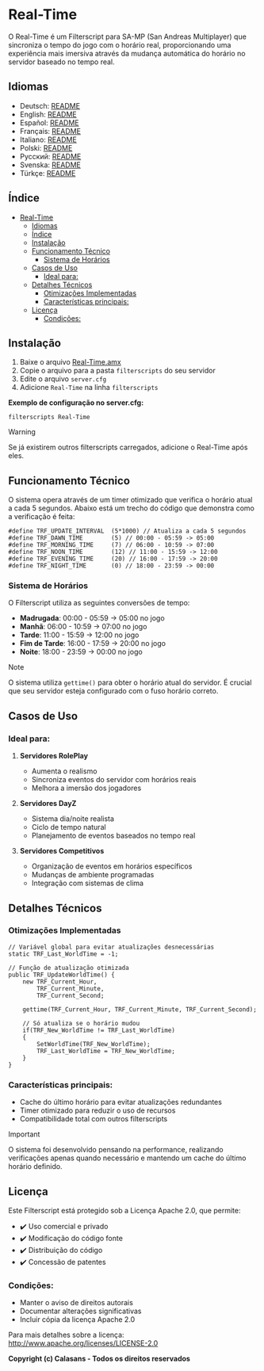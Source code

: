 # Real-Time

O Real-Time é um Filterscript para SA-MP (San Andreas Multiplayer) que sincroniza o tempo do jogo com o horário real, proporcionando uma experiência mais imersiva através da mudança automática do horário no servidor baseado no tempo real.

## Idiomas

- Deutsch: [README](translations/Deutsch/README.md)
- English: [README](translations/English/README.md)
- Español: [README](translations/Espanol/README.md)
- Français: [README](translations/Francais/README.md)
- Italiano: [README](translations/Italiano/README.md)
- Polski: [README](translations/Polski/README.md)
- Русский: [README](translations/Русский/README.md)
- Svenska: [README](translations/Svenska/README.md)
- Türkçe: [README](translations/Turkce/README.md)

## Índice

- [Real-Time](#real-time)
  - [Idiomas](#idiomas)
  - [Índice](#índice)
  - [Instalação](#instalação)
  - [Funcionamento Técnico](#funcionamento-técnico)
    - [Sistema de Horários](#sistema-de-horários)
  - [Casos de Uso](#casos-de-uso)
    - [Ideal para:](#ideal-para)
  - [Detalhes Técnicos](#detalhes-técnicos)
    - [Otimizações Implementadas](#otimizações-implementadas)
    - [Características principais:](#características-principais)
  - [Licença](#licença)
    - [Condições:](#condições)

## Instalação

1. Baixe o arquivo [Real-Time.amx](https://github.com/ocalasans/Real-Time/raw/refs/heads/main/src/Real-Time.amx)
2. Copie o arquivo para a pasta `filterscripts` do seu servidor
3. Edite o arquivo `server.cfg`
4. Adicione `Real-Time` na linha `filterscripts`

**Exemplo de configuração no server.cfg:**
```
filterscripts Real-Time
```

> [!WARNING]
> Se já existirem outros filterscripts carregados, adicione o Real-Time após eles.

## Funcionamento Técnico

O sistema opera através de um timer otimizado que verifica o horário atual a cada 5 segundos. Abaixo está um trecho do código que demonstra como a verificação é feita:

```pawn
#define TRF_UPDATE_INTERVAL  (5*1000) // Atualiza a cada 5 segundos
#define TRF_DAWN_TIME        (5) // 00:00 - 05:59 -> 05:00
#define TRF_MORNING_TIME     (7) // 06:00 - 10:59 -> 07:00
#define TRF_NOON_TIME        (12) // 11:00 - 15:59 -> 12:00
#define TRF_EVENING_TIME     (20) // 16:00 - 17:59 -> 20:00
#define TRF_NIGHT_TIME       (0) // 18:00 - 23:59 -> 00:00
```

### Sistema de Horários

O Filterscript utiliza as seguintes conversões de tempo:
- **Madrugada**: 00:00 - 05:59 → 05:00 no jogo
- **Manhã**: 06:00 - 10:59 → 07:00 no jogo
- **Tarde**: 11:00 - 15:59 → 12:00 no jogo
- **Fim de Tarde**: 16:00 - 17:59 → 20:00 no jogo
- **Noite**: 18:00 - 23:59 → 00:00 no jogo

> [!NOTE]
> O sistema utiliza `gettime()` para obter o horário atual do servidor. É crucial que seu servidor esteja configurado com o fuso horário correto.

## Casos de Uso

### Ideal para:

1. **Servidores RolePlay**
   - Aumenta o realismo
   - Sincroniza eventos do servidor com horários reais
   - Melhora a imersão dos jogadores

2. **Servidores DayZ**
   - Sistema dia/noite realista
   - Ciclo de tempo natural
   - Planejamento de eventos baseados no tempo real

3. **Servidores Competitivos**
   - Organização de eventos em horários específicos
   - Mudanças de ambiente programadas
   - Integração com sistemas de clima

## Detalhes Técnicos

### Otimizações Implementadas

```pawn
// Variável global para evitar atualizações desnecessárias
static TRF_Last_WorldTime = -1;

// Função de atualização otimizada
public TRF_UpdateWorldTime() {
    new TRF_Current_Hour,
        TRF_Current_Minute,
        TRF_Current_Second;
    
    gettime(TRF_Current_Hour, TRF_Current_Minute, TRF_Current_Second);
    
    // Só atualiza se o horário mudou
    if(TRF_New_WorldTime != TRF_Last_WorldTime)
    {
        SetWorldTime(TRF_New_WorldTime);
        TRF_Last_WorldTime = TRF_New_WorldTime;
    }
}
```

### Características principais:

- Cache do último horário para evitar atualizações redundantes
- Timer otimizado para reduzir o uso de recursos
- Compatibilidade total com outros filterscripts

> [!IMPORTANT]
> O sistema foi desenvolvido pensando na performance, realizando verificações apenas quando necessário e mantendo um cache do último horário definido.

## Licença

Este Filterscript está protegido sob a Licença Apache 2.0, que permite:

- ✔️ Uso comercial e privado
- ✔️ Modificação do código fonte
- ✔️ Distribuição do código
- ✔️ Concessão de patentes

### Condições:

- Manter o aviso de direitos autorais
- Documentar alterações significativas
- Incluir cópia da licença Apache 2.0

Para mais detalhes sobre a licença: http://www.apache.org/licenses/LICENSE-2.0

**Copyright (c) Calasans - Todos os direitos reservados**
